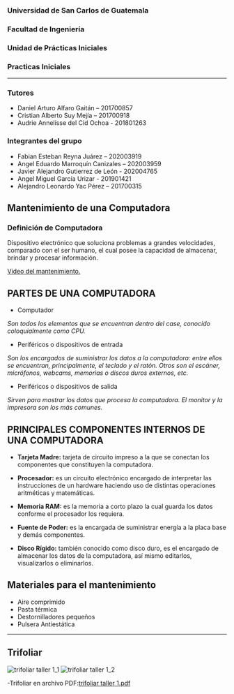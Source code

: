 ### Universidad de San Carlos de Guatemala
### Facultad de Ingeniería
### Unidad de Prácticas Iniciales
### Practicas Iniciales
___
### Tutores
- Daniel Arturo Alfaro Gaitán – 201700857
- Cristian Alberto Suy Mejía – 201700918
- Audrie Annelisse del Cid Ochoa - 201801263

### Integrantes del grupo
- Fabian Esteban Reyna Juárez – 202003919
- Angel Eduardo Marroquín Canizales – 202003959
- Javier Alejandro Gutierrez de León - 202004765
- Angel Miguel García Urizar - 201901421
- Alejandro Leonardo Yac Pérez – 201700315

## Mantenimiento de una Computadora

### Definición de Computadora
Dispositivo electrónico que soluciona problemas a grandes velocidades, comparado con el ser humano, el cual posee la capacidad de almacenar, brindar y procesar información.


[Video del mantenimiento.](https://drive.google.com/file/d/1EdoPmRB8YpWDBA3g7MPxNWIdeBbOnHA4/view?usp=sharing) 

## PARTES DE UNA COMPUTADORA
* Computador

_Son todos los elementos que se encuentran dentro del case, conocido coloquialmente como CPU._

* Periféricos o dispositivos de entrada

_Son los encargados de suministrar los datos a la computadora: entre ellos se encuentran, principalmente, el teclado y el ratón. Otros son el escáner, micrófonos, webcams, memorias o discos duros externos, etc._

* Periféricos o dispositivos de salida

_Sirven para mostrar los datos que procesa la computadora. El monitor y la impresora son los más comunes._

## PRINCIPALES COMPONENTES INTERNOS DE UNA COMPUTADORA
* **Tarjeta Madre:** tarjeta de circuito impreso a la que se conectan los componentes que constituyen la computadora.

* **Procesador:** es un circuito electrónico encargado de interpretar las instrucciones de un hardware haciendo uso de distintas operaciones aritméticas y matemáticas.

* **Memoria RAM:** es la memoria a corto plazo la cual guarda los datos conforme el procesador los requiera.

* **Fuente de Poder:** es la encargada de suministrar energía a la placa base y demás componentes.

* **Disco Rígido:** también conocido como disco duro, es el encargado de almacenar los datos de la computadora, así mismo editarlos, visualizarlos o eliminarlos.


## Materiales para el mantenimiento 
* Aire comprimido
* Pasta térmica
* Destornilladores pequeños
* Pulsera Antiestática

___

## Trifoliar
![trifoliar taller 1_1](https://user-images.githubusercontent.com/82343610/128272085-a33f3ec5-ffa3-4f65-b1e8-ce7c2ac0bea8.png)
![trifoliar taller 1_2](https://user-images.githubusercontent.com/82343610/128272104-7eec47c7-5ae1-4f95-bab8-fdccbd7fe74b.png)

-Trifoliar en archivo PDF:[trifoliar taller 1.pdf](https://github.com/FabianReyna/repositorio1/files/6935087/trifoliar.taller.1.pdf)





